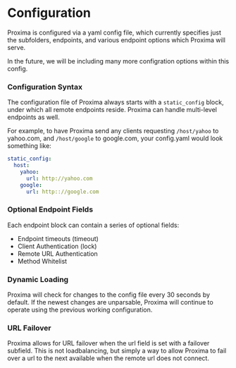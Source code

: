 # Configuration

Proxima is configured via a yaml config file, which currently specifies just the subfolders, endpoints, and various endpoint options which Proxima will serve. 

In the future, we will be including many more configration options within this config.

### Configuration Syntax

The configuration file of Proxima always starts with a `static_config` block, under which all remote endpoints reside. Proxima can handle multi-level endpoints as well.

For example, to have Proxima send any clients requesting `/host/yahoo` to yahoo.com, and `/host/google` to google.com, your config.yaml would look something like:
```yaml
static_config:
  host:
    yahoo:
      url: http://yahoo.com
    google:
      url: http:://google.com
```

### Optional Endpoint Fields

Each endpoint block can contain a series of optional fields:

- Endpoint timeouts (timeout)
- Client Authentication (lock)
- Remote URL Authentication
- Method Whitelist

### Dynamic Loading

Proxima will check for changes to the config file every 30 seconds by default. If the newest changes are unparsable, Proxima will continue to operate using the previous working configuration.

### URL Failover

Proxima allows for URL failover when the url field is set with a failover subfield. This is not loadbalancing, but simply a way to allow Proxima to fail over a url to the next available when the remote url does not connect.
